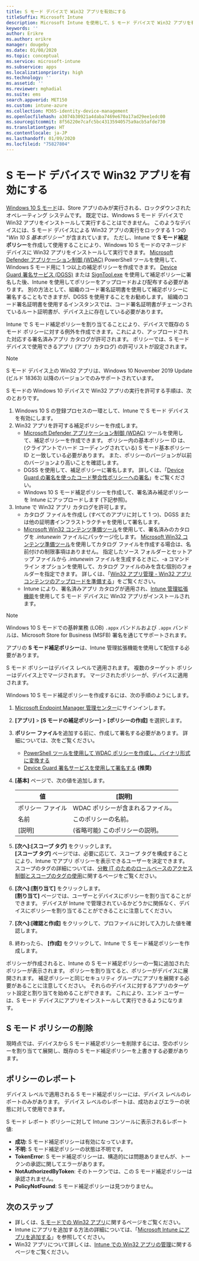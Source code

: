```yaml
---
title: S モード デバイスで Win32 アプリを有効にする
titleSuffix: Microsoft Intune
description: Microsoft Intune を使用して、S モード デバイスで Win32 アプリを有効にする方法について説明します。
keywords: ''
author: Erikre
ms.author: erikre
manager: dougeby
ms.date: 01/08/2020
ms.topic: conceptual
ms.service: microsoft-intune
ms.subservice: apps
ms.localizationpriority: high
ms.technology: ''
ms.assetid: ''
ms.reviewer: mghadial
ms.suite: ems
search.appverid: MET150
ms.custom: intune-azure
ms.collection: M365-identity-device-management
ms.openlocfilehash: a3074b30921a4daba7469e670a17ad29ee1edc00
ms.sourcegitcommit: 8f56220e7cafc5bc43135940575a9acb5afde730
ms.translationtype: HT
ms.contentlocale: ja-JP
ms.lasthandoff: 01/09/2020
ms.locfileid: "75827804"
---
```

# <a name="enable-win32-apps-on-s-mode-devices"></a>S モード デバイスで Win32 アプリを有効にする

[Windows 10 S モード](https://docs.microsoft.com/windows/deployment/s-mode)は、Store アプリのみが実行される、ロックダウンされたオペレーティング システムです。 既定では、Windows S モード デバイスで Win32 アプリをインストールして実行することはできません。 このようなデバイスには、S モード デバイスによる Win32 アプリの実行をロックする 1 つの "*Win 10 S 基本ポリシー*" が含まれています。 ただし、Intune で **S モード補足ポリシー**を作成して使用することにより、Windows 10 S モードのマネージド デバイスに Win32 アプリをインストールして実行できます。 [Microsoft Defender アプリケーション制御 (WDAC)](https://docs.microsoft.com/windows/security/threat-protection/windows-defender-application-control/windows-defender-application-control) PowerShell ツールを使用して、Windows S モード用に 1 つ以上の補足ポリシーを作成できます。 [Device Guard 署名サービス (DGSS)](https://go.microsoft.com/fwlink/?linkid=2095629) または [SignTool.exe](https://docs.microsoft.com/windows/security/threat-protection/windows-defender-application-control/signing-policies-with-signtool) を使用して補足ポリシーに署名した後、Intune を使用してポリシーをアップロードおよび配布する必要があります。 別の方法として、組織のコード署名証明書を使用して補足ポリシーに署名することもできますが、DGSS を使用することをお勧めします。 組織のコード署名証明書を使用するインスタンスでは、コード署名証明書がチェーンされているルート証明書が、デバイス上に存在している必要があります。

Intune で S モード補足ポリシーを割り当てることにより、デバイスで既存の S モード ポリシーに対する例外を作成できます。これにより、アップロードされた対応する署名済みアプリ カタログが許可されます。 ポリシーでは、S モード デバイスで使用できるアプリ (アプリ カタログ) の許可リストが設定されます。

> [!NOTE]
> S モード デバイス上の Win32 アプリは、Windows 10 November 2019 Update (ビルド 18363) 以降のバージョンでのみサポートされています。

<!-- Add WDAC tooling diagram  -->

S モードの Windows 10 デバイスで Win32 アプリの実行を許可する手順は、次のとおりです。

1. Windows 10 S の登録プロセスの一環として、Intune で S モード デバイスを有効にします。
2. Win32 アプリを許可する補足ポリシーを作成します。
   - [Microsoft Defender アプリケーション制御 (WDAC)](https://docs.microsoft.com/windows/security/threat-protection/windows-defender-application-control/windows-defender-application-control) ツールを使用して、補足ポリシーを作成できます。 ポリシー内の基本ポリシー ID は、(クライアントでハード コーディングされている) S モード基本ポリシー ID と一致している必要があります。 また、ポリシーのバージョンが以前のバージョンより高いことを確認します。
   - DGSS を使用して、補足ポリシーに署名します。 詳しくは、「[Device Guard の署名を使ったコード整合性ポリシーへの署名](https://docs.microsoft.com/microsoft-store/sign-code-integrity-policy-with-device-guard-signing)」をご覧ください。
   - Windows 10 S モード補足ポリシーを作成して、署名済み補足ポリシーを Intune にアップロードします (下記参照)。
3. Intune で Win32 アプリ カタログを許可します。
   - カタログ ファイルを作成し (すべてのアプリに対して 1 つ)、DGSS または他の証明書インフラストラクチャを使用して署名します。
   - [Microsoft Win32 コンテンツ準備ツール](https://go.microsoft.com/fwlink/?linkid=2065730)を使用して、署名済みのカタログを *.intunewin* ファイルにパッケージ化します。 [Microsoft Win32 コンテンツ準備ツール](https://go.microsoft.com/fwlink/?linkid=2065730)を使用してカタログ ファイルを作成する場合は、名前付けの制限事項はありません。 指定したソース フォルダーとセットアップ ファイルから *.intunewin* ファイルを生成するときに、-a コマンドライン オプションを使用して、カタログ ファイルのみを含む個別のフォルダーを指定できます。 詳しくは、「[Win32 アプリ管理 - Win32 アプリ コンテンツのアップロードを準備する](~/apps/apps-win32-app-management.md#prepare-the-win32-app-content-for-upload)」をご覧ください。
   - Intune により、署名済みアプリ カタログが適用され、[Intune 管理拡張機能](~/apps/intune-management-extension.md)を使用して S モード デバイスに Win32 アプリがインストールされます。

> [!NOTE]
> Windows 10 S モードでの基幹業務 (LOB) `.appx` バンドルおよび `.appx` バンドルは、Microsoft Store for Business (MSFB) 署名を通じてサポートされます。
>
> アプリの **S モード補足ポリシー**は、Intune 管理拡張機能を使用して配信する必要があります。
>
> S モード ポリシーはデバイス レベルで適用されます。 複数のターゲット ポリシーはデバイス上でマージされます。 マージされたポリシーが、デバイスに適用されます。

Windows 10 S モード補足ポリシーを作成するには、次の手順のようにします。

1. [Microsoft Endpoint Manager 管理センター](https://go.microsoft.com/fwlink/?linkid=2109431)にサインインします。
2. **[アプリ]**  >  **[S モードの補足ポリシー]**  >  **[ポリシーの作成]** を選択します。
3. **ポリシー ファイル**を追加する前に、作成して署名する必要があります。 詳細については、次をご覧ください。
    - [PowerShell ツールを使用して WDAC ポリシーを作成し、バイナリ形式に変換する](https://go.microsoft.com/fwlink/?linkid=2095387)
    - [Device Guard 署名サービスを使用して署名する](https://go.microsoft.com/fwlink/?linkid=2095629) **(推奨)**

4. **[基本]** ページで、次の値を追加します。

    | 値 | [説明] |
    |--------------|------------------------------------------------|
    | ポリシー ファイル | WDAC ポリシーが含まれるファイル。 |
    | 名前 | このポリシーの名前。 |
    | [説明] | (省略可能) このポリシーの説明。 |

5. **[次へ]:[スコープ タグ]** をクリックします。<br>
   **[スコープ タグ]** ページでは、必要に応じて、スコープ タグを構成することにより、Intune でアプリ ポリシーを表示できるユーザーを決定できます。 スコープのタグの詳細については、[分散 IT のためのロールベースのアクセス制御とスコープのタグの使用](~/fundamentals/scope-tags.md)に関するページをご覧ください。

6. **[次へ]:[割り当て]** をクリックします。<br>
   **[割り当て]** ページでは、ユーザーとデバイスにポリシーを割り当てることができます。 デバイスが Intune で管理されているかどうかに関係なく、デバイスにポリシーを割り当てることができることに注意してください。
7. **[次へ]:[確認と作成]** をクリックして、プロファイルに対して入力した値を確認します。
8. 終わったら、 **[作成]** をクリックして、Intune で S モード補足ポリシーを作成します。 

ポリシーが作成されると、Intune の S モード補足ポリシーの一覧に追加されたポリシーが表示されます。 ポリシーを割り当てると、ポリシーがデバイスに展開されます。 補足ポリシーと同じセキュリティ グループにアプリを展開する必要があることに注意してください。 それらのデバイスに対するアプリのターゲット設定と割り当てを始めることができます。 これにより、エンド ユーザーは、S モード デバイスにアプリをインストールして実行できるようになります。

## <a name="removal-of-s-mode-policy"></a>S モード ポリシーの削除

現時点では、デバイスから S モード補足ポリシーを削除するには、空のポリシーを割り当てて展開し、既存の S モード補足ポリシーを上書きする必要があります。

## <a name="policy-reporting"></a>ポリシーのレポート

デバイス レベルで適用される S モード補足ポリシーには、デバイス レベルのレポートのみがあります。 デバイス レベルのレポートは、成功およびエラーの状態に対して使用できます。 

S モード レポート ポリシーに対して Intune コンソールに表示されるレポート値:
- **成功**: S モード補足ポリシーは有効になっています。
- **不明**: S モード補足ポリシーの状態は不明です。
- **TokenError**: S モード補足ポリシーは、構造的には問題ありませんが、トークンの承認に関してエラーがあります。
- **NotAuthorizedByToken**: そのトークンでは、この S モード補足ポリシーは承認されません。
- **PolicyNotFound**: S モード補足ポリシーは見つかりません。

## <a name="next-steps"></a>次のステップ

- 詳しくは、[S モードでの Win32 アプリ](https://docs.microsoft.com/windows/security/threat-protection/windows-defender-application-control/lob-win32-apps-on-s)に関するページをご覧ください。
- Intune にアプリを追加する方法の詳細については、「[Microsoft Intune にアプリを追加する](apps-add.md)」を参照してください。
- Win32 アプリについて詳しくは、[Intune での Win32 アプリの管理](~/apps/apps-win32-app-management.md)に関するページをご覧ください。
